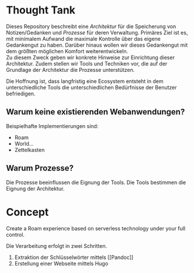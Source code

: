# Thought Tank

Dieses Repository beschreibt eine _Architektur_ für die Speicherung von Notizen/Gedanken und _Prozesse_ für deren Verwaltung.
Primäres Ziel ist es, mit minimalem Aufwand die maximale Kontrolle über das eigene Gedankengut zu haben.
Darüber hinaus wollen wir dieses Gedankengut mit dem größten möglichen Komfort weiterentwickeln.  
Zu diesem Zweck geben wir konkrete Hinweise zur Einrichtung dieser Architektur.
Zudem stellen wir Tools und Techniken vor, die auf der Grundlage der Architektur die Prozesse unterstützen.

Die Hoffnung ist, dass langfristig eine Ecosystem entsteht in dem unterschiedliche Tools die unterschiedlichen Bedürfnisse der Benutzer befriedigen.

## Warum keine existierenden Webanwendungen?
Beispielhafte Implementierungen sind:
- Roam
- World...
- Zettelkasten


## Warum Prozesse?
Die Prozesse beeinflussen die Eignung der Tools. 
Die Tools bestimmen die Eignung der Architektur.

# Concept

Create a Roam experience based on serverless technology under your full control.

Die Verarbeitung erfolgt in zwei Schritten.

1. Extraktion der Schlüsselwörter mittels [[Pandoc]]
2. Erstellung einer Webseite mittels Hugo 
